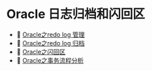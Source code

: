 # Oracle 日志归档和闪回区

- 📄 [Oracle之redo log 管理](Oracle%20日志归档和闪回区/Oracle之redo%20log%20管理.md)
- 📄 [Oracle之redo log 归档](Oracle%20日志归档和闪回区/Oracle之redo%20log%20归档.md)
- 📄 [Oracle之闪回区](Oracle%20日志归档和闪回区/Oracle之闪回区.md)
- 📄 [Oracle之事务流程分析](Oracle%20日志归档和闪回区/Oracle之事务流程分析.md)

‍

